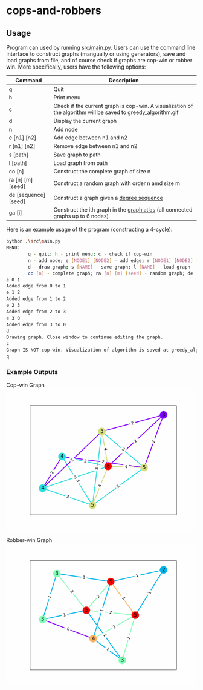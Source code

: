 # cops-and-robbers
## Usage
Program can used by running [src/main.py](src/main.py). Users can use the command line interface to construct graphs (mangually or using generators), save and load graphs from file, and of course check if graphs are cop-win or robber win. More specifically, users have the following options:

| Command | Description |
|---|---|
| q | Quit |
| h | Print menu |
| c | Check if the current graph is cop-win. A visualization of the algorithm will be saved to greedy_algorithm.gif|
| d | Display the current graph |
| n | Add node |
| e [n1] [n2] | Add edge between n1 and n2 |
| r [n1] [n2] | Remove edge between n1 and n2 |
| s [path] | Save graph to path |
| l [path] | Load graph from path |
| co [n] | Construct the complete graph of size n |
| ra [n] [m] [seed] | Construct a random graph with order n amd size m |
| de [sequence] [seed] | Construct a graph given a [degree sequence](https://networkx.org/documentation/stable/auto_examples/graph/plot_degree_sequence.html) |
| ga [i] | Construct the ith graph in the [graph atlas](https://networkx.org/documentation/stable/auto_examples/graphviz_layout/plot_atlas.html) (all connected graphs up to 6 nodes) |

Here is an example usage of the program (constructing a 4-cycle):
```bash
python .\src\main.py
MENU:
        q - quit; h - print menu; c - check if cop-win
        n - add node; e [NODE1] [NODE2] - add edge; r [NODE1] [NODE2] - remove edge
        d - draw graph; s [NAME] - save graph; l [NAME] - load graph
        co [n] - complete graph; ra [n] [m] [seed] - random graph; de [sequence] [seed] - degree sequence; ga [i] - graph atlas
e 0 1
Added edge from 0 to 1
e 1 2
Added edge from 1 to 2
e 2 3
Added edge from 2 to 3
e 3 0
Added edge from 3 to 0
d
Drawing graph. Close window to continue editing the graph.
c
Graph IS NOT cop-win. Visualization of algorithm is saved at greedy_algorithm.gif
q
```

### Example Outputs
Cop-win Graph  
<img src="gifs/cop_win.gif" alt="cop_win_graph" width="500px" loop=infinite>

Robber-win Graph  
<img src="gifs/robber_win.gif" alt="robber_win_graph" width="500px" loop=infinite>

